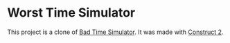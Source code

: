 # Worst Time Simulator
This project is a clone of [Bad Time Simulator](https://jcw87.github.io/c2-sans-fight).
It was made with [Construct 2](https://www.scirra.com/construct2).